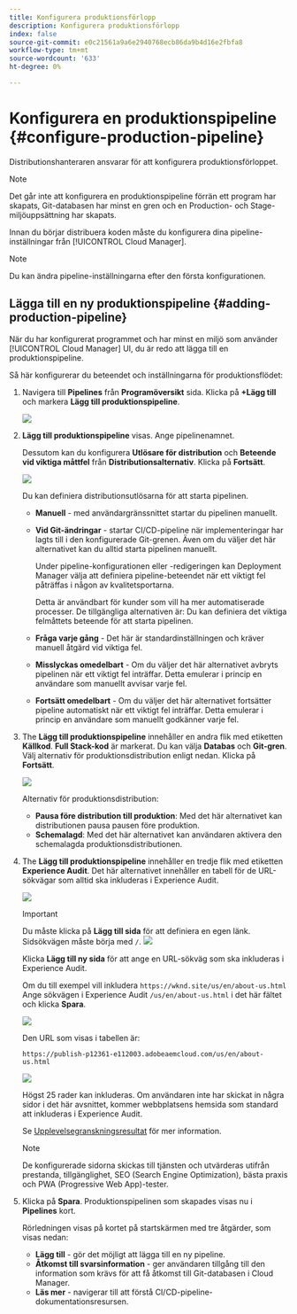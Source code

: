 ```yaml
---
title: Konfigurera produktionsförlopp
description: Konfigurera produktionsförlopp
index: false
source-git-commit: e0c21561a9a6e2940768ecb86da9b4d16e2fbfa8
workflow-type: tm+mt
source-wordcount: '633'
ht-degree: 0%

---
```



# Konfigurera en produktionspipeline {#configure-production-pipeline}

Distributionshanteraren ansvarar för att konfigurera produktionsförloppet.

>[!NOTE]
>Det går inte att konfigurera en produktionspipeline förrän ett program har skapats, Git-databasen har minst en gren och en Production- och Stage-miljöuppsättning har skapats.

Innan du börjar distribuera koden måste du konfigurera dina pipeline-inställningar från [!UICONTROL Cloud Manager].

>[!NOTE]
>Du kan ändra pipeline-inställningarna efter den första konfigurationen.

## Lägga till en ny produktionspipeline {#adding-production-pipeline}

När du har konfigurerat programmet och har minst en miljö som använder [!UICONTROL Cloud Manager] UI, du är redo att lägga till en produktionspipeline.

Så här konfigurerar du beteendet och inställningarna för produktionsflödet:

1. Navigera till **Pipelines** från **Programöversikt** sida.
Klicka på **+Lägg till** och markera **Lägg till produktionspipeline**.

   ![](/help/implementing/cloud-manager/assets/configure-pipeline/add-prod-1.png)

1. **Lägg till produktionspipeline** visas. Ange pipelinenamnet.

   Dessutom kan du konfigurera **Utlösare för distribution** och **Beteende vid viktiga måttfel** från **Distributionsalternativ**. Klicka på **Fortsätt**.

   ![](/help/implementing/cloud-manager/assets/configure-pipeline/prod-pipeline-add2.png)


   Du kan definiera distributionsutlösarna för att starta pipelinen.

   * **Manuell** - med användargränssnittet startar du pipelinen manuellt.
   * **Vid Git-ändringar** - startar CI/CD-pipeline när implementeringar har lagts till i den konfigurerade Git-grenen. Även om du väljer det här alternativet kan du alltid starta pipelinen manuellt.

      Under pipeline-konfigurationen eller -redigeringen kan Deployment Manager välja att definiera pipeline-beteendet när ett viktigt fel påträffas i någon av kvalitetsportarna.

      Detta är användbart för kunder som vill ha mer automatiserade processer. De tillgängliga alternativen är:
   Du kan definiera det viktiga felmåttets beteende för att starta pipelinen.

   * **Fråga varje gång** - Det här är standardinställningen och kräver manuell åtgärd vid viktiga fel.
   * **Misslyckas omedelbart** - Om du väljer det här alternativet avbryts pipelinen när ett viktigt fel inträffar. Detta emulerar i princip en användare som manuellt avvisar varje fel.
   * **Fortsätt omedelbart** - Om du väljer det här alternativet fortsätter pipeline automatiskt när ett viktigt fel inträffar. Detta emulerar i princip en användare som manuellt godkänner varje fel.


1. The **Lägg till produktionspipeline** innehåller en andra flik med etiketten **Källkod**. **Full Stack-kod** är markerat. Du kan välja **Databas** och **Git-gren**. Välj alternativ för produktionsdistribution enligt nedan. Klicka på **Fortsätt**.

   ![](/help/implementing/cloud-manager/assets/configure-pipeline/prod-fullstack1.png)

   Alternativ för produktionsdistribution:

   * **Pausa före distribution till produktion**: Med det här alternativet kan distributionen pausa pausen före produktion.
   * **Schemalagd**: Med det här alternativet kan användaren aktivera den schemalagda produktionsdistributionen.

1. The **Lägg till produktionspipeline** innehåller en tredje flik med etiketten **Experience Audit**. Det här alternativet innehåller en tabell för de URL-sökvägar som alltid ska inkluderas i Experience Audit.

   ![](/help/implementing/cloud-manager/assets/configure-pipeline/add-prod-audit.png)

   >[!IMPORTANT]
   >Du måste klicka på **Lägg till sida** för att definiera en egen länk. Sidsökvägen måste börja med `/`.
   >![](/help/implementing/cloud-manager/assets/configure-pipeline/add-prod-audit2.png)


   Klicka **Lägg till ny sida** för att ange en URL-sökväg som ska inkluderas i Experience Audit.

   Om du till exempel vill inkludera `https://wknd.site/us/en/about-us.html` Ange sökvägen i Experience Audit `/us/en/about-us.html` i det här fältet och klicka **Spara**.

   ![](/help/implementing/cloud-manager/assets/configure-pipeline/add-prod-audit3.png)

   Den URL som visas i tabellen är:

   `https://publish-p12361-e112003.adobeaemcloud.com/us/en/about-us.html`

   ![](/help/implementing/cloud-manager/assets/configure-pipeline/add-prod-audit4.png)

   Högst 25 rader kan inkluderas. Om användaren inte har skickat in några sidor i det här avsnittet, kommer webbplatsens hemsida som standard att inkluderas i Experience Audit.

   Se [Upplevelsegranskningsresultat](/help/implementing/cloud-manager/experience-audit-testing.md) för mer information.

   >[!NOTE]
   > De konfigurerade sidorna skickas till tjänsten och utvärderas utifrån prestanda, tillgänglighet, SEO (Search Engine Optimization), bästa praxis och PWA (Progressive Web App)-tester.

1. Klicka på **Spara**. Produktionspipelinen som skapades visas nu i **Pipelines** kort.

   Rörledningen visas på kortet på startskärmen med tre åtgärder, som visas nedan:

   * **Lägg till** - gör det möjligt att lägga till en ny pipeline.
   * **Åtkomst till svarsinformation** - ger användaren tillgång till den information som krävs för att få åtkomst till Git-databasen i Cloud Manager.
   * **Läs mer** - navigerar till att förstå CI/CD-pipeline-dokumentationsresursen.
